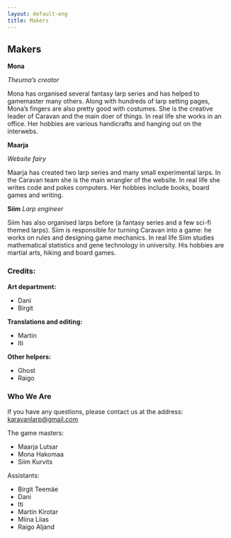 ```yaml
---
layout: default-eng
title: Makers
---
```

## Makers

**Mona**

_Theuma’s creator_

Mona has organised several fantasy larp series and has helped to gamemaster many others. Along with hundreds of larp setting pages, Mona’s fingers are also pretty good with costumes. She is the creative leader of Caravan and the main doer of things. In real life she works in an office. Her hobbies are various handicrafts and hanging out on the interwebs. 

**Maarja**

_Website fairy_

Maarja has created two larp series and many small experimental larps. In the Caravan team she is the main wrangler of the website. In real life she writes code and pokes computers. Her hobbies include books, board games and writing. 

**Siim**
_Larp engineer_

Siim has also organised larps before (a fantasy series and a few sci-fi themed larps). Siim is responsible for turning Caravan into a game: he works on rules and designing game mechanics. In real life Siim studies mathematical statistics and gene technology in university. His hobbies are martial arts, hiking and board games. 

### Credits:

**Art department:**
* Dani
* Birgit

**Translations and editing:**
* Martin
* Iti

**Other helpers:**
* Ghost
* Raigo




### Who We Are

If you have any questions, please contact us at the address: karavanlarp@gmail.com

The game masters:
* Maarja Lutsar
* Mona Hakomaa
* Siim Kurvits

Assistants:
* Birgit Teemäe
* Dani
* Iti
* Martin Kirotar
* Miina Liias
* Raigo Aljand
